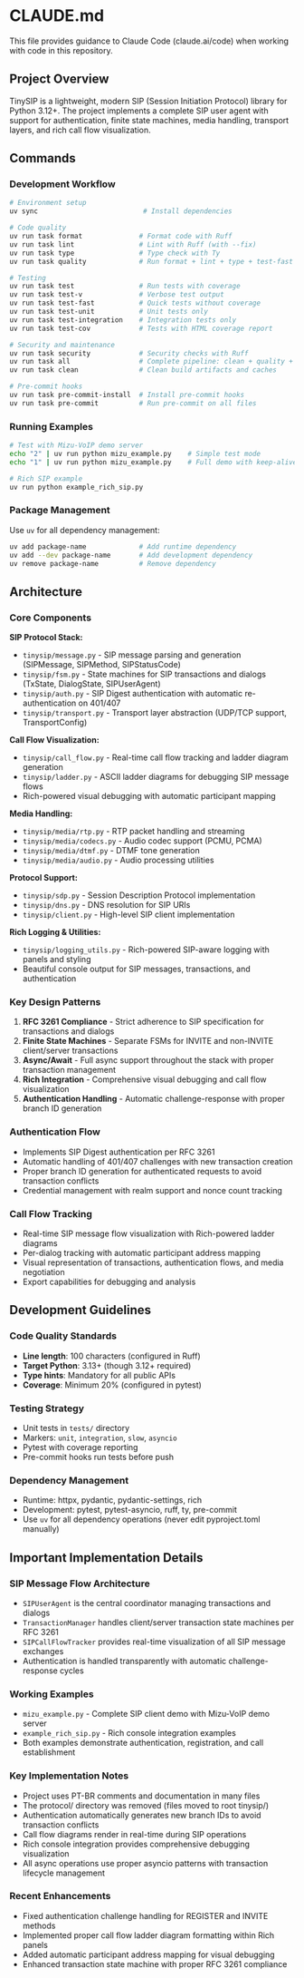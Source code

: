 # CLAUDE.md

This file provides guidance to Claude Code (claude.ai/code) when working with code in this repository.

## Project Overview

TinySIP is a lightweight, modern SIP (Session Initiation Protocol) library for Python 3.12+. The project implements a complete SIP user agent with support for authentication, finite state machines, media handling, transport layers, and rich call flow visualization.

## Commands

### Development Workflow
```bash
# Environment setup
uv sync                          # Install dependencies

# Code quality
uv run task format              # Format code with Ruff
uv run task lint                # Lint with Ruff (with --fix)
uv run task type                # Type check with Ty
uv run task quality             # Run format + lint + type + test-fast

# Testing
uv run task test                # Run tests with coverage
uv run task test-v              # Verbose test output
uv run task test-fast           # Quick tests without coverage
uv run task test-unit           # Unit tests only
uv run task test-integration    # Integration tests only
uv run task test-cov            # Tests with HTML coverage report

# Security and maintenance
uv run task security            # Security checks with Ruff
uv run task all                 # Complete pipeline: clean + quality + test-cov + security
uv run task clean               # Clean build artifacts and caches

# Pre-commit hooks
uv run task pre-commit-install  # Install pre-commit hooks
uv run task pre-commit          # Run pre-commit on all files
```

### Running Examples
```bash
# Test with Mizu-VoIP demo server
echo "2" | uv run python mizu_example.py    # Simple test mode
echo "1" | uv run python mizu_example.py    # Full demo with keep-alive

# Rich SIP example
uv run python example_rich_sip.py
```

### Package Management
Use `uv` for all dependency management:
```bash
uv add package-name             # Add runtime dependency
uv add --dev package-name       # Add development dependency
uv remove package-name          # Remove dependency
```

## Architecture

### Core Components

**SIP Protocol Stack:**
- `tinysip/message.py` - SIP message parsing and generation (SIPMessage, SIPMethod, SIPStatusCode)
- `tinysip/fsm.py` - State machines for SIP transactions and dialogs (TxState, DialogState, SIPUserAgent)
- `tinysip/auth.py` - SIP Digest authentication with automatic re-authentication on 401/407
- `tinysip/transport.py` - Transport layer abstraction (UDP/TCP support, TransportConfig)

**Call Flow Visualization:**
- `tinysip/call_flow.py` - Real-time call flow tracking and ladder diagram generation
- `tinysip/ladder.py` - ASCII ladder diagrams for debugging SIP message flows
- Rich-powered visual debugging with automatic participant mapping

**Media Handling:**
- `tinysip/media/rtp.py` - RTP packet handling and streaming
- `tinysip/media/codecs.py` - Audio codec support (PCMU, PCMA)
- `tinysip/media/dtmf.py` - DTMF tone generation
- `tinysip/media/audio.py` - Audio processing utilities

**Protocol Support:**
- `tinysip/sdp.py` - Session Description Protocol implementation
- `tinysip/dns.py` - DNS resolution for SIP URIs
- `tinysip/client.py` - High-level SIP client implementation

**Rich Logging & Utilities:**
- `tinysip/logging_utils.py` - Rich-powered SIP-aware logging with panels and styling
- Beautiful console output for SIP messages, transactions, and authentication

### Key Design Patterns

1. **RFC 3261 Compliance** - Strict adherence to SIP specification for transactions and dialogs
2. **Finite State Machines** - Separate FSMs for INVITE and non-INVITE client/server transactions
3. **Async/Await** - Full async support throughout the stack with proper transaction management
4. **Rich Integration** - Comprehensive visual debugging and call flow visualization
5. **Authentication Handling** - Automatic challenge-response with proper branch ID generation

### Authentication Flow
- Implements SIP Digest authentication per RFC 3261
- Automatic handling of 401/407 challenges with new transaction creation
- Proper branch ID generation for authenticated requests to avoid transaction conflicts
- Credential management with realm support and nonce count tracking

### Call Flow Tracking
- Real-time SIP message flow visualization with Rich-powered ladder diagrams
- Per-dialog tracking with automatic participant address mapping
- Visual representation of transactions, authentication flows, and media negotiation
- Export capabilities for debugging and analysis

## Development Guidelines

### Code Quality Standards
- **Line length**: 100 characters (configured in Ruff)
- **Target Python**: 3.13+ (though 3.12+ required)
- **Type hints**: Mandatory for all public APIs
- **Coverage**: Minimum 20% (configured in pytest)

### Testing Strategy
- Unit tests in `tests/` directory
- Markers: `unit`, `integration`, `slow`, `asyncio`
- Pytest with coverage reporting
- Pre-commit hooks run tests before push

### Dependency Management
- Runtime: httpx, pydantic, pydantic-settings, rich
- Development: pytest, pytest-asyncio, ruff, ty, pre-commit
- Use `uv` for all dependency operations (never edit pyproject.toml manually)

## Important Implementation Details

### SIP Message Flow Architecture
- `SIPUserAgent` is the central coordinator managing transactions and dialogs
- `TransactionManager` handles client/server transaction state machines per RFC 3261
- `SIPCallFlowTracker` provides real-time visualization of all SIP message exchanges
- Authentication is handled transparently with automatic challenge-response cycles

### Working Examples
- `mizu_example.py` - Complete SIP client demo with Mizu-VoIP demo server
- `example_rich_sip.py` - Rich console integration examples
- Both examples demonstrate authentication, registration, and call establishment

### Key Implementation Notes
- Project uses PT-BR comments and documentation in many files
- The protocol/ directory was removed (files moved to root tinysip/)
- Authentication automatically generates new branch IDs to avoid transaction conflicts
- Call flow diagrams render in real-time during SIP operations
- Rich console integration provides comprehensive debugging visualization
- All async operations use proper asyncio patterns with transaction lifecycle management

### Recent Enhancements
- Fixed authentication challenge handling for REGISTER and INVITE methods
- Implemented proper call flow ladder diagram formatting within Rich panels
- Added automatic participant address mapping for visual debugging
- Enhanced transaction state machine with proper RFC 3261 compliance
